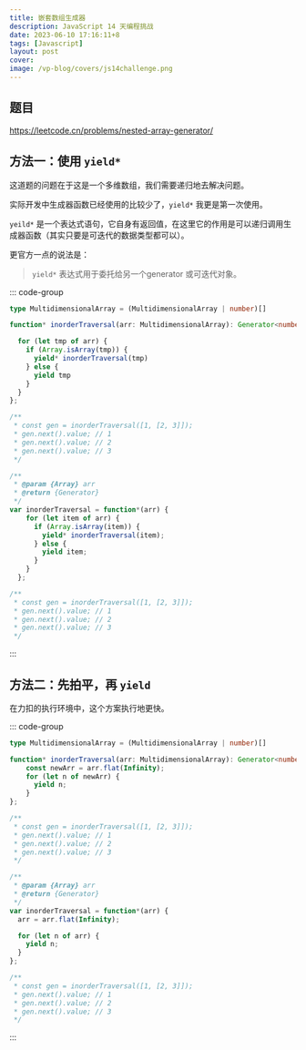 ```yaml
---
title: 嵌套数组生成器
description: JavaScript 14 天编程挑战
date: 2023-06-10 17:16:11+8
tags: [Javascript]
layout: post
cover:
image: /vp-blog/covers/js14challenge.png
---
```


## 题目

https://leetcode.cn/problems/nested-array-generator/


## 方法一：使用 `yield*`

这道题的问题在于这是一个多维数组，我们需要递归地去解决问题。

实际开发中生成器函数已经使用的比较少了，`yield*` 我更是第一次使用。

`yeild*` 是一个表达式语句，它自身有返回值，在这里它的作用是可以递归调用生成器函数（其实只要是可迭代的数据类型都可以）。

更官方一点的说法是：

> `yield*` 表达式用于委托给另一个generator 或可迭代对象。


::: code-group

```typescript
type MultidimensionalArray = (MultidimensionalArray | number)[]

function* inorderTraversal(arr: MultidimensionalArray): Generator<number, void, unknown> {

  for (let tmp of arr) {
    if (Array.isArray(tmp)) {
      yield* inorderTraversal(tmp)
    } else {
      yield tmp
    }
  }
};

/**
 * const gen = inorderTraversal([1, [2, 3]]);
 * gen.next().value; // 1
 * gen.next().value; // 2
 * gen.next().value; // 3
 */
```

```javascript
/**
 * @param {Array} arr
 * @return {Generator}
 */
var inorderTraversal = function*(arr) {
    for (let item of arr) {
      if (Array.isArray(item)) {
        yield* inorderTraversal(item);
      } else {
        yield item;
      }
    }
  };

/**
 * const gen = inorderTraversal([1, [2, 3]]);
 * gen.next().value; // 1
 * gen.next().value; // 2
 * gen.next().value; // 3
 */
```

:::


## 方法二：先拍平，再 `yield`

在力扣的执行环境中，这个方案执行地更快。

::: code-group

```typescript
type MultidimensionalArray = (MultidimensionalArray | number)[]

function* inorderTraversal(arr: MultidimensionalArray): Generator<number, void, unknown> {
    const newArr = arr.flat(Infinity);
    for (let n of newArr) {
      yield n;
    }
};

/**
 * const gen = inorderTraversal([1, [2, 3]]);
 * gen.next().value; // 1
 * gen.next().value; // 2
 * gen.next().value; // 3
 */
```

```javascript
/**
 * @param {Array} arr
 * @return {Generator}
 */
var inorderTraversal = function*(arr) {
  arr = arr.flat(Infinity);

  for (let n of arr) {
    yield n;
  }
};

/**
 * const gen = inorderTraversal([1, [2, 3]]);
 * gen.next().value; // 1
 * gen.next().value; // 2
 * gen.next().value; // 3
 */
```

:::


